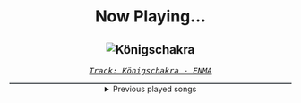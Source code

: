 <div align="center"> 
<h1>Now Playing...</h1>

![Königschakra](https://i.scdn.co/image/ab67616d00001e0231686d4642d409a0013a7428)
--
_<samp><a href="https://open.spotify.com/track/1aMZNULT5x5EHC1tceVcX4">Track: Königschakra - ENMA</a></samp>_

<div style="border: 1px #4B5054 solid"></div>
<details>
  <summary>
    Previous played songs
  </summary>
  <table>
    <thead>
      <tr>
        <th>
          Artist
        </th>
        <th>
          Song
        </th>
        <th>
          Link
        </th>
      </tr>
    </thead>
    <tbody>
      <tr><td>ENMA</td><td>Königschakra</td><td><a href="https://open.spotify.com/track/1aMZNULT5x5EHC1tceVcX4">https://open.spotify.com/track/1aMZNULT5x5EHC1tceVcX4</a></td></tr><tr><td>Anbu Monastir</td><td>Dattebayo</td><td><a href="https://open.spotify.com/track/0fVgS14RhyOpQ5oGuoHbE0">https://open.spotify.com/track/0fVgS14RhyOpQ5oGuoHbE0</a></td></tr><tr><td>Breaking Benjamin</td><td>Save Yourself</td><td><a href="https://open.spotify.com/track/2q1KVUPMs9unSAKHFAaQFg">https://open.spotify.com/track/2q1KVUPMs9unSAKHFAaQFg</a></td></tr><tr><td>Breaking Benjamin</td><td>Vega</td><td><a href="https://open.spotify.com/track/4SBm0w1nfqAihnxpdlyl7t">https://open.spotify.com/track/4SBm0w1nfqAihnxpdlyl7t</a></td></tr><tr><td>NF</td><td>HOPE</td><td><a href="https://open.spotify.com/track/12cZWGf5ZgLcKubEW9mx5q">https://open.spotify.com/track/12cZWGf5ZgLcKubEW9mx5q</a></td></tr><tr><td>Thy Art Is Murder</td><td>Holy War</td><td><a href="https://open.spotify.com/track/74SPa1RfRjNh0jj9BYuPxI">https://open.spotify.com/track/74SPa1RfRjNh0jj9BYuPxI</a></td></tr><tr><td>Thy Art Is Murder</td><td>Holy War</td><td><a href="https://open.spotify.com/track/74SPa1RfRjNh0jj9BYuPxI">https://open.spotify.com/track/74SPa1RfRjNh0jj9BYuPxI</a></td></tr><tr><td>Thy Art Is Murder</td><td>Holy War</td><td><a href="https://open.spotify.com/track/74SPa1RfRjNh0jj9BYuPxI">https://open.spotify.com/track/74SPa1RfRjNh0jj9BYuPxI</a></td></tr><tr><td>Thy Art Is Murder</td><td>Holy War</td><td><a href="https://open.spotify.com/track/74SPa1RfRjNh0jj9BYuPxI">https://open.spotify.com/track/74SPa1RfRjNh0jj9BYuPxI</a></td></tr><tr><td>Thy Art Is Murder</td><td>Holy War</td><td><a href="https://open.spotify.com/track/74SPa1RfRjNh0jj9BYuPxI">https://open.spotify.com/track/74SPa1RfRjNh0jj9BYuPxI</a></td></tr><tr><td>Disturbed</td><td>Ten Thousand Fists</td><td><a href="https://open.spotify.com/track/5hkgrWxkobGtg30I7DsfVu">https://open.spotify.com/track/5hkgrWxkobGtg30I7DsfVu</a></td></tr><tr><td>Disturbed</td><td>Inside the Fire</td><td><a href="https://open.spotify.com/track/5cxp9kjCFyJwzv3lzeX7ku">https://open.spotify.com/track/5cxp9kjCFyJwzv3lzeX7ku</a></td></tr><tr><td>P.O.D.</td><td>Boom</td><td><a href="https://open.spotify.com/track/5DooySfCD1xCJ49gQm9rx7">https://open.spotify.com/track/5DooySfCD1xCJ49gQm9rx7</a></td></tr><tr><td>Hollywood Undead</td><td>Evil</td><td><a href="https://open.spotify.com/track/2huOPxihus7AAslKHs3mGc">https://open.spotify.com/track/2huOPxihus7AAslKHs3mGc</a></td></tr><tr><td>Anbu Monastir</td><td>Dämon (Anime Song)</td><td><a href="https://open.spotify.com/track/55iEGIebmR8B39J3bFwqMs">https://open.spotify.com/track/55iEGIebmR8B39J3bFwqMs</a></td></tr><tr><td>VideoGameRapBattles</td><td>YuGiOh Villains Cypher</td><td><a href="https://open.spotify.com/track/0Hvjo3wzJPOrWyiCb4BLZa">https://open.spotify.com/track/0Hvjo3wzJPOrWyiCb4BLZa</a></td></tr><tr><td>Bakrou</td><td>Marching of the Starcross (Bleach TYWB) - Trap Remix</td><td><a href="https://open.spotify.com/track/6sph8Y1hU6dmcX0AiKfmJO">https://open.spotify.com/track/6sph8Y1hU6dmcX0AiKfmJO</a></td></tr><tr><td>Ekoh</td><td>HELLO LØNELINESS</td><td><a href="https://open.spotify.com/track/2wqBOYvyOpNVrXq7dOrln3">https://open.spotify.com/track/2wqBOYvyOpNVrXq7dOrln3</a></td></tr><tr><td>Linkin Park</td><td>Fighting Myself</td><td><a href="https://open.spotify.com/track/5CVZeK7bOC9QxYcZ9gJ5X2">https://open.spotify.com/track/5CVZeK7bOC9QxYcZ9gJ5X2</a></td></tr><tr><td>Hiroyuki Sawano</td><td>攻響組曲 DEVIL 第三楽章: eXORCiST</td><td><a href="https://open.spotify.com/track/7fOzGo3dEM2Cn8ygMLNJOw">https://open.spotify.com/track/7fOzGo3dEM2Cn8ygMLNJOw</a></td></tr>
    </tbody>
  </table>
</details>

</div>
